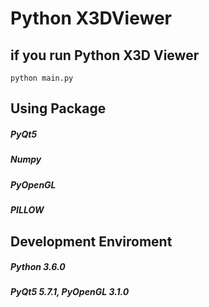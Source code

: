 # Python X3DViewer

## if you run Python X3D Viewer

```
python main.py
```

## Using Package

##### PyQt5
##### Numpy
##### PyOpenGL
##### PILLOW



## Development Enviroment


##### Python 3.6.0
##### PyQt5 5.7.1, PyOpenGL 3.1.0


